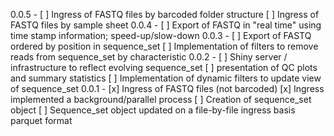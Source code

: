 0.0.5 -
  [ ] Ingress of FASTQ files by barcoded folder structure
  [ ] Ingress of FASTQ files by sample sheet
0.0.4 -
  [ ] Export of FASTQ in "real time" using time stamp information; speed-up/slow-down
0.0.3 -
  [ ] Export of FASTQ ordered by position in sequence_set 
  [ ] Implementation of filters to remove reads from sequence_set by characteristic
0.0.2 -
  [ ] Shiny server / infrastructure to reflect evolving sequence_set
  [ ] presentation of QC plots and summary statistics
  [ ] Implementation of dynamic filters to update view of sequence_set
0.0.1 -
  [x] Ingress of FASTQ files (not barcoded)
  [x] Ingress implemented a background/parallel process
  [ ] Creation of sequence_set object
  [ ] Sequence_set object updated on a file-by-file ingress basis
    parquet format
  
